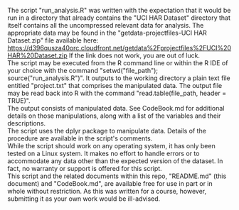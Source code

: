 The script "run_analysis.R" was written with the expectation that it would be run in a directory that already contains the "UCI HAR Dataset" directory that itself contains all the uncompressed relevant data for analysis. The appropriate data may be found in the "getdata-projectfiles-UCI HAR Dataset.zip" file available here: https://d396qusza40orc.cloudfront.net/getdata%2Fprojectfiles%2FUCI%20HAR%20Dataset.zip If the link does not work, you are out of luck.<br/>
The script may be executed from the R command line or within the R IDE of your choice with the command "setwd("file_path"); source("run_analysis.R")". It outputs to the working directory a plain text file entitled "project.txt" that comprises the manipulated data. The output file may be read back into R with the command "read.table(file_path, header = TRUE)".<br/>
The output consists of manipulated data. See CodeBook.md for additional details on those manipulations, along with a list of the variables and their descriptions.<br/>
The script uses the dplyr package to manipulate data. Details of the procedure are available in the script's comments.<br/>
While the script should work on any operating system, it has only been tested on a Linux system. It makes no effort to handle errors or to accommodate any data other than the expected version of the dataset. In fact, no warranty or support is offered for this script.<br/>
This script and the related documents within this repo, "README.md" (this document) and "CodeBook.md", are available free for use in part or in whole without restriction. As this was written for a course, however, submitting it as your own work would be ill-advised.<br/>
